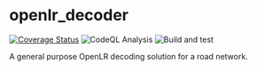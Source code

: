 openlr_decoder
===============
[![Coverage Status](https://coveralls.io/repos/github/warerebel/openlr_decoder/badge.svg?branch=main)](https://coveralls.io/github/warerebel/openlr-decoder?branch=main)
![CodeQL Analysis](https://github.com/warerebel/openlr_decoder/actions/workflows/codeql-analysis.yml/badge.svg)
![Build and test](https://github.com/warerebel/openlr_decoder/actions/workflows/node.js.yml/badge.svg)

A general purpose OpenLR decoding solution for a road network.
